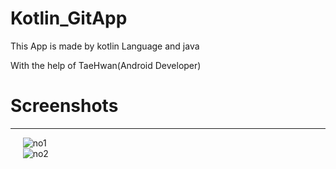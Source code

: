 # Kotlin_GitApp

This App is made by kotlin Language and java


With the help of TaeHwan(Android Developer)

# Screenshots
----------- 
&nbsp;&nbsp;&nbsp; &nbsp;![no1](https://user-images.githubusercontent.com/35188271/43327487-89b6926a-91f6-11e8-8265-0f8787737429.jpg)               
&nbsp; &nbsp;&nbsp;&nbsp;![no2](https://user-images.githubusercontent.com/35188271/43327488-89e92a18-91f6-11e8-886c-a1ea387635d0.jpg)
